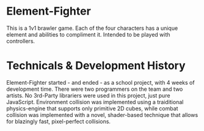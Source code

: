 # Element-Fighter
This is a 1v1 brawler game. Each of the four characters has a unique element and abilities to compliment it.
Intended to be played with controllers.

# Technicals & Development History
Element-Fighter started - and ended - as a school project, with 4 weeks of development time.
There were two programmers on the team and two artists.
No 3rd-Party librariers were used in this project, just pure JavaScript.
Environment collision was implemented using a traiditional physics-engine that supports only primitive 2D cubes,
while combat collision was implemented with a novel, shader-based technique that allows for blazingly fast, pixel-perfect collisions.
